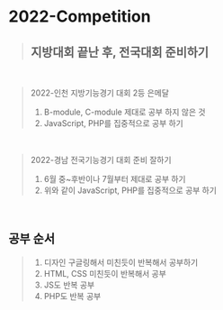 # 2022-Competition

> ## **지방대회 끝난 후, 전국대회 준비하기**

<br/>

> 2022-인천 지방기능경기 대회 2등 은메달
> 1. B-module, C-module 제대로 공부 하지 않은 것
> 2. JavaScript, PHP를 집중적으로 공부 하기

<br/>

> 2022-경남 전국기능경기 대회 준비 잘하기
> 1. 6월 중~후반이나 7월부터 제대로 공부 하기
> 2. 위와 같이 JavaScript, PHP를 집중적으로 공부 하기

<br/>

## 공부 순서

> 1. 디자인 구글링해서 미친듯이 반복해서 공부하기
> 2. HTML, CSS 미친듯이 반복해서 공부
> 3. JS도 반복 공부
> 4. PHP도 반복 공부
